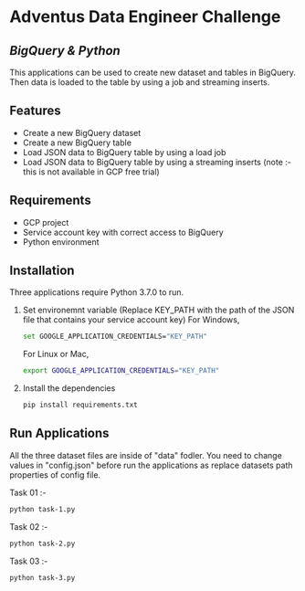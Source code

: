 # Adventus Data Engineer Challenge
## _BigQuery & Python_

This applications can be used to create new dataset and tables in BigQuery. Then data is loaded to the table by using a job and streaming inserts. 

## Features

- Create a new BigQuery dataset
- Create a new BigQuery table
- Load JSON data to BigQuery table by using a load job
- Load JSON data to BigQuery table by using a streaming inserts (note :- this is not available in GCP free trial)

## Requirements

- GCP project
- Service account key with correct access to BigQuery 
- Python environment


## Installation

Three applications require Python 3.7.0 to run.

1. Set environemnt variable (Replace KEY_PATH with the path of the JSON file that contains your service account key)
    For Windows, 
    ```sh
    set GOOGLE_APPLICATION_CREDENTIALS="KEY_PATH"
    ```
    For Linux or Mac,
    ```sh
    export GOOGLE_APPLICATION_CREDENTIALS="KEY_PATH"
    ```
    
2. Install the dependencies
    ```sh
    pip install requirements.txt
    ```

## Run Applications

All the three dataset files are inside of "data" fodler. You need to change values in "config.json" before run the applications as replace datasets path properties of config file. 

Task 01 :- 

```sh
python task-1.py
```

Task 02 :- 

```sh
python task-2.py
```

Task 03 :- 

```sh
python task-3.py
```

